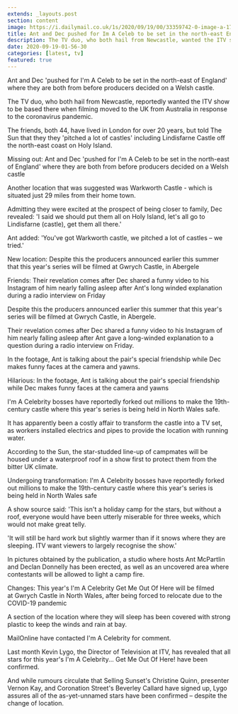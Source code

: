 ```yaml
---
extends: _layouts.post
section: content
image: https://i.dailymail.co.uk/1s/2020/09/19/00/33359742-0-image-a-170_1600471711173.jpg 
title: Ant and Dec pushed for Im A Celeb to be set in the north-east England 
description: The TV duo, who both hail from Newcastle, wanted the ITV show to be based there when filming moved to the UK from Australia in response to the coronavirus pandemic. 
date: 2020-09-19-01-56-30 
categories: [latest, tv] 
featured: true 
--- 
```

Ant and Dec 'pushed for I'm A Celeb to be set in the north-east of England' where they are both from before producers decided on a Welsh castle. 

The TV duo, who both hail from Newcastle, reportedly wanted the ITV show to be based there when filming moved to the UK from Australia in response to the coronavirus pandemic. 

The friends, both 44, have lived in London for over 20 years, but told The Sun that they they 'pitched a lot of castles' including Lindisfarne Castle off the north-east coast on Holy Island.

Missing out: Ant and Dec 'pushed for I'm A Celeb to be set in the north-east of England' where they are both from before producers decided on a Welsh castle

Another location that was suggested was Warkworth Castle - which is situated just 29 miles from their home town.

Admitting they were excited at the prospect of being closer to family, Dec revealed: 'I said we should put them all on Holy Island, let's all go to Lindisfarne (castle), get them all there.'

Ant added: 'You've got Warkworth castle, we pitched a lot of castles – we tried.' 

New location: Despite this the producers announced earlier this summer that this year's series will be filmed at Gwrych Castle, in Abergele

Friends: Their revelation comes after Dec shared a funny video to his Instagram of him nearly falling asleep after Ant's long winded explanation during a radio interview on Friday

Despite this the producers announced earlier this summer that this year's series will be filmed at Gwrych Castle, in Abergele.

Their revelation comes after Dec shared a funny video to his Instagram of him nearly falling asleep after Ant gave a long-winded explanation to a question during a radio interview on Friday.

In the footage, Ant is talking about the pair's special friendship while Dec makes funny faces at the camera and yawns. 

Hilarious: In the footage, Ant is talking about the pair's special friendship while Dec makes funny faces at the camera and yawns

I'm A Celebrity bosses have reportedly forked out millions to make the 19th-century castle where this year's series is being held in North Wales safe.

It has apparently been a costly affair to transform the castle into a TV set, as workers installed electrics and pipes to provide the location with running water. 

According to the Sun, the star-studded line-up of campmates will be housed under a waterproof roof in a show first to protect them from the bitter UK climate.  

Undergoing transformation: I'm A Celebrity bosses have reportedly forked out millions to make the 19th-century castle where this year's series is being held in North Wales safe

A show source said: 'This isn't a holiday camp for the stars, but without a roof, everyone would have been utterly miserable for three weeks, which would not make great telly.

'It will still be hard work but slightly warmer than if it snows where they are sleeping. ITV want viewers to largely recognise the show.' 

In pictures obtained by the publication, a studio where hosts Ant McPartlin and Declan Donnelly has been erected, as well as an uncovered area where contestants will be allowed to light a camp fire.

Changes: This year's I'm A Celebrity Get Me Out Of Here will be filmed at Gwrych Castle in North Wales, after being forced to relocate due to the COVID-19 pandemic

A section of the location where they will sleep has been covered with strong plastic to keep the winds and rain at bay.

MailOnline have contacted I'm A Celebrity for comment. 

Last month Kevin Lygo, the Director of Television at ITV, has revealed that all stars for this year's I'm A Celebrity... Get Me Out Of Here! have been confirmed. 

And while rumours circulate that Selling Sunset's Christine Quinn, presenter Vernon Kay, and Coronation Street's Beverley Callard have signed up, Lygo assures all of the as-yet-unnamed stars have been confirmed – despite the change of location.


